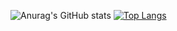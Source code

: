 ![Anurag's GitHub stats](https://github-readme-stats.vercel.app/api?username=Sebight&count_private=true&show_icons=true&theme=gradient)
[![Top Langs](https://github-readme-stats.vercel.app/api/top-langs/?username=Sebight&theme=gradient&hide=shaderlab,hlsl)](https://github.com/anuraghazra/github-readme-stats)

